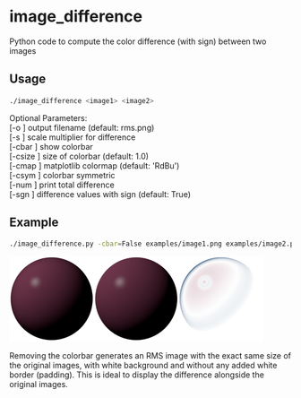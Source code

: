# image_difference
Python code to compute the color difference (with sign) between two images

## Usage

```bash
./image_difference <image1> <image2>  
```

Optional Parameters:  
	[-o <string>] output filename (default: rms.png)  
	[-s <float>] scale multiplier for difference  
	[-cbar <bool>] show colorbar  
	[-csize <float>] size of colorbar (default: 1.0)  
	[-cmap <string>] matplotlib colormap (default: 'RdBu')  
	[-csym <bool>] colorbar symmetric  
	[-num <bool>] print total difference  
	[-sgn <bool>] difference values with sign (default: True)  

## Example

```bash
./image_difference.py -cbar=False examples/image1.png examples/image2.png  
```

<img src="/examples/image1.png" width="30%"><img src="/examples/image2.png" width="30%"><img src="/examples/rms.png" width="30%">

Removing the colorbar generates an RMS image with the exact same size of the original images,
with white background and without any added white border (padding). This is ideal to display
the difference alongside the original images.
